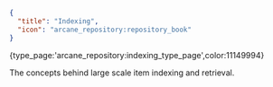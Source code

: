 ```json
{
  "title": "Indexing",
  "icon": "arcane_repository:repository_book"
}
```

{type_page:'arcane_repository:indexing_type_page',color:11149994}


The concepts behind large scale item indexing and retrieval.